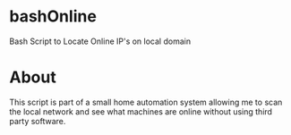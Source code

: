 # bashOnline
Bash Script to Locate Online IP's on local domain

# About
This script is part of a small home automation system allowing me to scan the local network and see what machines are online without using third party software.
